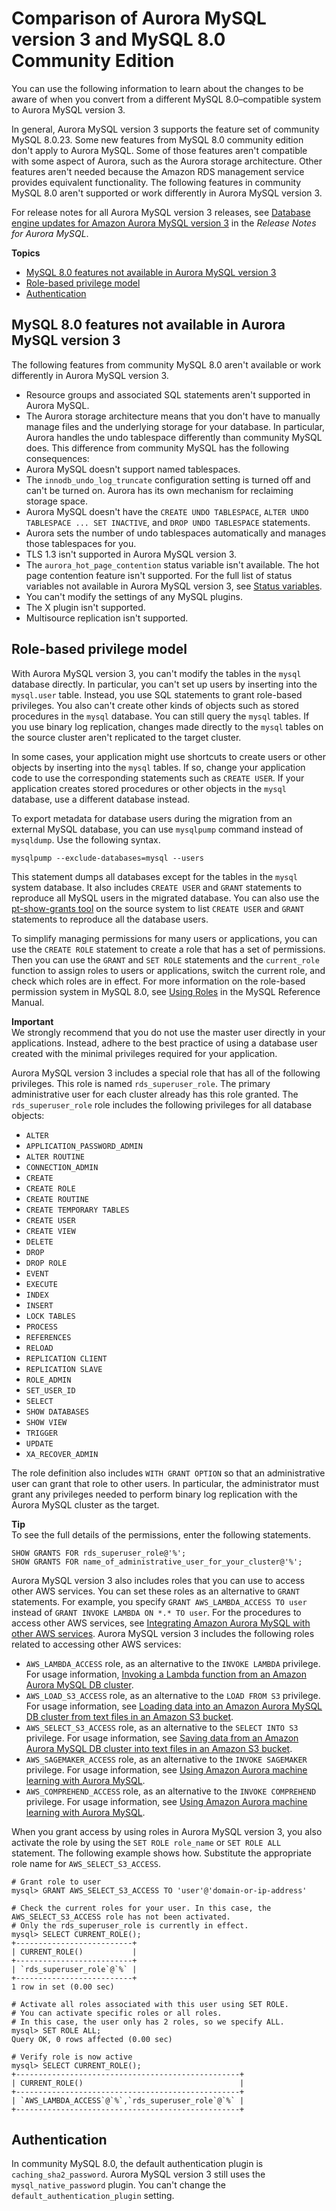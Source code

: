 # Comparison of Aurora MySQL version 3 and MySQL 8\.0 Community Edition<a name="Aurora.AuroraMySQL.Compare-80-v3"></a>

You can use the following information to learn about the changes to be aware of when you convert from a different MySQL 8\.0–compatible system to Aurora MySQL version 3\.

 In general, Aurora MySQL version 3 supports the feature set of community MySQL 8\.0\.23\. Some new features from MySQL 8\.0 community edition don't apply to Aurora MySQL\. Some of those features aren't compatible with some aspect of Aurora, such as the Aurora storage architecture\. Other features aren't needed because the Amazon RDS management service provides equivalent functionality\. The following features in community MySQL 8\.0 aren't supported or work differently in Aurora MySQL version 3\. 

 For release notes for all Aurora MySQL version 3 releases, see [ Database engine updates for Amazon Aurora MySQL version 3](https://docs.aws.amazon.com/AmazonRDS/latest/AuroraMySQLReleaseNotes/AuroraMySQL.Updates.30Updates.html) in the *Release Notes for Aurora MySQL*\. 

**Topics**
+ [MySQL 8\.0 features not available in Aurora MySQL version 3](#Aurora.AuroraMySQL.Compare-80-v3-features)
+ [Role\-based privilege model](#AuroraMySQL.privilege-model)
+ [Authentication](#AuroraMySQL.mysql80-authentication)

## MySQL 8\.0 features not available in Aurora MySQL version 3<a name="Aurora.AuroraMySQL.Compare-80-v3-features"></a>

 The following features from community MySQL 8\.0 aren't available or work differently in Aurora MySQL version 3\. 
+  Resource groups and associated SQL statements aren't supported in Aurora MySQL\. 
+  The Aurora storage architecture means that you don't have to manually manage files and the underlying storage for your database\. In particular, Aurora handles the undo tablespace differently than community MySQL does\. This difference from community MySQL has the following consequences: 
  +  Aurora MySQL doesn't support named tablespaces\. 
  +  The `innodb_undo_log_truncate` configuration setting is turned off and can't be turned on\. Aurora has its own mechanism for reclaiming storage space\. 
  +  Aurora MySQL doesn't have the `CREATE UNDO TABLESPACE`, `ALTER UNDO TABLESPACE ... SET INACTIVE`, and `DROP UNDO TABLESPACE` statements\. 
  +  Aurora sets the number of undo tablespaces automatically and manages those tablespaces for you\. 
+  TLS 1\.3 isn't supported in Aurora MySQL version 3\. 
+  The `aurora_hot_page_contention` status variable isn't available\. The hot page contention feature isn't supported\. For the full list of status variables not available in Aurora MySQL version 3, see [Status variables](Aurora.AuroraMySQL.Compare-v2-v3.md#AuroraMySQL.mysql80-status-vars)\. 
+  You can't modify the settings of any MySQL plugins\. 
+  The X plugin isn't supported\. 
+ Multisource replication isn't supported\.

## Role\-based privilege model<a name="AuroraMySQL.privilege-model"></a>

 With Aurora MySQL version 3, you can't modify the tables in the `mysql` database directly\. In particular, you can't set up users by inserting into the `mysql.user` table\. Instead, you use SQL statements to grant role\-based privileges\. You also can't create other kinds of objects such as stored procedures in the `mysql` database\. You can still query the `mysql` tables\. If you use binary log replication, changes made directly to the `mysql` tables on the source cluster aren't replicated to the target cluster\. 

 In some cases, your application might use shortcuts to create users or other objects by inserting into the `mysql` tables\. If so, change your application code to use the corresponding statements such as `CREATE USER`\. If your application creates stored procedures or other objects in the `mysql` database, use a different database instead\. 

 To export metadata for database users during the migration from an external MySQL database, you can use `mysqlpump` command instead of `mysqldump`\. Use the following syntax\. 

```
mysqlpump --exclude-databases=mysql --users
```

 This statement dumps all databases except for the tables in the `mysql` system database\. It also includes `CREATE USER` and `GRANT` statements to reproduce all MySQL users in the migrated database\. You can also use the [pt\-show\-grants tool](https://www.percona.com/doc/percona-toolkit/LATEST/pt-show-grants.html) on the source system to list `CREATE USER` and `GRANT` statements to reproduce all the database users\. 

 To simplify managing permissions for many users or applications, you can use the `CREATE ROLE` statement to create a role that has a set of permissions\. Then you can use the `GRANT` and `SET ROLE` statements and the `current_role` function to assign roles to users or applications, switch the current role, and check which roles are in effect\. For more information on the role\-based permission system in MySQL 8\.0, see [Using Roles](https://dev.mysql.com/doc/refman/8.0/en/roles.html) in the MySQL Reference Manual\. 

**Important**  
We strongly recommend that you do not use the master user directly in your applications\. Instead, adhere to the best practice of using a database user created with the minimal privileges required for your application\.

 Aurora MySQL version 3 includes a special role that has all of the following privileges\. This role is named `rds_superuser_role`\. The primary administrative user for each cluster already has this role granted\. The `rds_superuser_role` role includes the following privileges for all database objects: 
+  `ALTER` 
+  `APPLICATION_PASSWORD_ADMIN` 
+  `ALTER ROUTINE` 
+  `CONNECTION_ADMIN` 
+  `CREATE` 
+  `CREATE ROLE` 
+  `CREATE ROUTINE` 
+  `CREATE TEMPORARY TABLES` 
+  `CREATE USER` 
+  `CREATE VIEW` 
+  `DELETE` 
+  `DROP` 
+  `DROP ROLE` 
+  `EVENT` 
+  `EXECUTE` 
+  `INDEX` 
+  `INSERT` 
+  `LOCK TABLES` 
+  `PROCESS` 
+  `REFERENCES` 
+  `RELOAD` 
+  `REPLICATION CLIENT` 
+  `REPLICATION SLAVE` 
+  `ROLE_ADMIN` 
+  `SET_USER_ID` 
+  `SELECT` 
+  `SHOW DATABASES` 
+  `SHOW VIEW` 
+  `TRIGGER` 
+  `UPDATE` 
+  `XA_RECOVER_ADMIN` 

 The role definition also includes `WITH GRANT OPTION` so that an administrative user can grant that role to other users\. In particular, the administrator must grant any privileges needed to perform binary log replication with the Aurora MySQL cluster as the target\. 

**Tip**  
 To see the full details of the permissions, enter the following statements\.   

```
SHOW GRANTS FOR rds_superuser_role@'%';
SHOW GRANTS FOR name_of_administrative_user_for_your_cluster@'%';
```

 Aurora MySQL version 3 also includes roles that you can use to access other AWS services\. You can set these roles as an alternative to `GRANT` statements\. For example, you specify `GRANT AWS_LAMBDA_ACCESS TO user` instead of `GRANT INVOKE LAMBDA ON *.* TO user`\. For the procedures to access other AWS services, see [Integrating Amazon Aurora MySQL with other AWS services](AuroraMySQL.Integrating.md)\. Aurora MySQL version 3 includes the following roles related to accessing other AWS services: 
+  `AWS_LAMBDA_ACCESS` role, as an alternative to the `INVOKE LAMBDA` privilege\. For usage information, [Invoking a Lambda function from an Amazon Aurora MySQL DB cluster](AuroraMySQL.Integrating.Lambda.md)\. 
+  `AWS_LOAD_S3_ACCESS` role, as an alternative to the `LOAD FROM S3` privilege\. For usage information, see [Loading data into an Amazon Aurora MySQL DB cluster from text files in an Amazon S3 bucket](AuroraMySQL.Integrating.LoadFromS3.md)\. 
+  `AWS_SELECT_S3_ACCESS` role, as an alternative to the `SELECT INTO S3` privilege\. For usage information, see [Saving data from an Amazon Aurora MySQL DB cluster into text files in an Amazon S3 bucket](AuroraMySQL.Integrating.SaveIntoS3.md)\. 
+  `AWS_SAGEMAKER_ACCESS` role, as an alternative to the `INVOKE SAGEMAKER` privilege\. For usage information, see [Using Amazon Aurora machine learning with Aurora MySQL](mysql-ml.md)\. 
+  `AWS_COMPREHEND_ACCESS` role, as an alternative to the `INVOKE COMPREHEND` privilege\. For usage information, see [Using Amazon Aurora machine learning with Aurora MySQL](mysql-ml.md)\. 

 When you grant access by using roles in Aurora MySQL version 3, you also activate the role by using the `SET ROLE role_name` or `SET ROLE ALL` statement\. The following example shows how\. Substitute the appropriate role name for `AWS_SELECT_S3_ACCESS`\. 

```
# Grant role to user
mysql> GRANT AWS_SELECT_S3_ACCESS TO 'user'@'domain-or-ip-address'

# Check the current roles for your user. In this case, the AWS_SELECT_S3_ACCESS role has not been activated.
# Only the rds_superuser_role is currently in effect.
mysql> SELECT CURRENT_ROLE();
+--------------------------+
| CURRENT_ROLE()           |
+--------------------------+
| `rds_superuser_role`@`%` |
+--------------------------+
1 row in set (0.00 sec)

# Activate all roles associated with this user using SET ROLE.
# You can activate specific roles or all roles.
# In this case, the user only has 2 roles, so we specify ALL.
mysql> SET ROLE ALL;
Query OK, 0 rows affected (0.00 sec)

# Verify role is now active
mysql> SELECT CURRENT_ROLE();
+--------------------------------------------------+
| CURRENT_ROLE()                                   |
+--------------------------------------------------+
| `AWS_LAMBDA_ACCESS`@`%`,`rds_superuser_role`@`%` |
+--------------------------------------------------+
```

## Authentication<a name="AuroraMySQL.mysql80-authentication"></a>

 In community MySQL 8\.0, the default authentication plugin is `caching_sha2_password`\. Aurora MySQL version 3 still uses the `mysql_native_password` plugin\. You can't change the `default_authentication_plugin` setting\. 